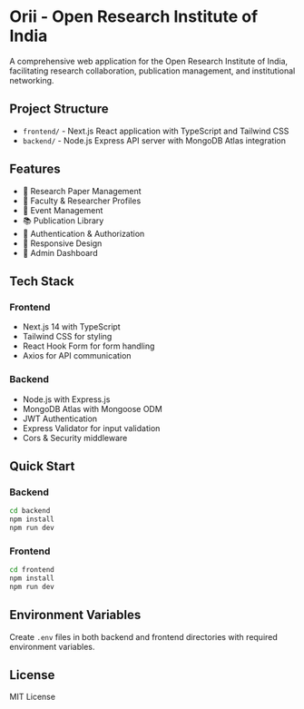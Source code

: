# Orii - Open Research Institute of India

A comprehensive web application for the Open Research Institute of India, facilitating research collaboration, publication management, and institutional networking.

## Project Structure

- `frontend/` - Next.js React application with TypeScript and Tailwind CSS
- `backend/` - Node.js Express API server with MongoDB Atlas integration

## Features

- 🔬 Research Paper Management
- 👥 Faculty & Researcher Profiles
- 📅 Event Management
- 📚 Publication Library
- 🔐 Authentication & Authorization
- 📱 Responsive Design
- 🚀 Admin Dashboard

## Tech Stack

### Frontend
- Next.js 14 with TypeScript
- Tailwind CSS for styling
- React Hook Form for form handling
- Axios for API communication

### Backend
- Node.js with Express.js
- MongoDB Atlas with Mongoose ODM
- JWT Authentication
- Express Validator for input validation
- Cors & Security middleware

## Quick Start

### Backend
```bash
cd backend
npm install
npm run dev
```

### Frontend
```bash
cd frontend
npm install
npm run dev
```

## Environment Variables

Create `.env` files in both backend and frontend directories with required environment variables.

## License

MIT License